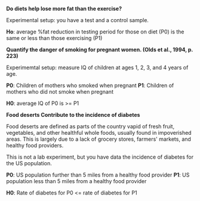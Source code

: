 **Do diets help lose more fat than the exercise?**

Experimental setup: you have a test and a control sample.

**Ho**: average %fat reduction in testing period for those on diet (P0) is the same or less than those exercising (P1)

**Quantify the danger of smoking for pregnant women. (Olds et al., 1994, p. 223)**

Experimemtal setup: measure IQ of children at ages 1, 2, 3, and 4 years of age.

**P0**: Children of mothers who smoked when pregnant
**P1**: Children of mothers who did not smoke when pregnant

**H0**: average IQ of P0 is >= P1

**Food deserts Contribute to the incidence of diabetes**

Food deserts are defined as parts of the country vapid of fresh fruit, vegetables, and other healthful whole foods, usually found in impoverished areas. This is largely due to a lack of grocery stores, farmers' markets, and healthy food providers.

This is not a lab experiment, but you have data the incidence of diabetes for the US population.

**P0**: US population further than 5 miles from a healthy food provider
**P1**: US population less than 5 miles from a healthy food provider

**H0**: Rate of diabetes for P0 <= rate of diabetes for P1
